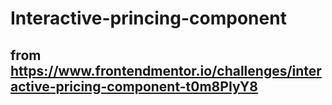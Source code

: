 # Interactive-princing-component
## from https://www.frontendmentor.io/challenges/interactive-pricing-component-t0m8PIyY8
